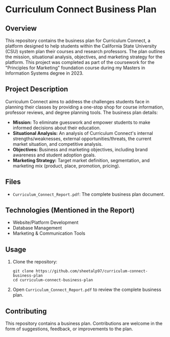 # Curriculum Connect Business Plan

## Overview

This repository contains the business plan for Curriculum Connect, a platform designed to help students within the California State University (CSU) system plan their courses and research professors. The plan outlines the mission, situational analysis, objectives, and marketing strategy for the platform. This project was completed as part of the coursework for the "Principles for Marketing" foundation course during my Masters in Information Systems degree in 2023.

## Project Description

Curriculum Connect aims to address the challenges students face in planning their classes by providing a one-stop shop for course information, professor reviews, and degree planning tools. The business plan details:

*   **Mission:** To eliminate guesswork and empower students to make informed decisions about their education.
*   **Situational Analysis:** An analysis of Curriculum Connect's internal strengths/weaknesses, external opportunities/threats, the current market situation, and competitive analysis.
*   **Objectives:** Business and marketing objectives, including brand awareness and student adoption goals.
*   **Marketing Strategy:** Target market definition, segmentation, and marketing mix (product, place, promotion, pricing).

## Files

*   `Curriculum_Connect_Report.pdf`: The complete business plan document.

## Technologies (Mentioned in the Report)

*   Website/Platform Development
*   Database Management
*   Marketing & Communication Tools

## Usage

1.  Clone the repository:

    ```
    git clone https://github.com/sheetalp97/curriculum-connect-business-plan
    cd curriculum-connect-business-plan
    ```

2.  Open `Curriculum_Connect_Report.pdf` to review the complete business plan.

## Contributing

This repository contains a business plan. Contributions are welcome in the form of suggestions, feedback, or improvements to the plan.
